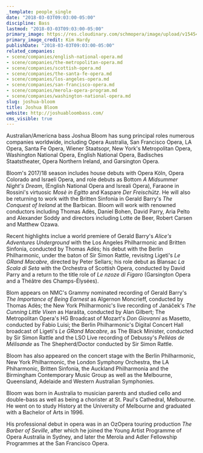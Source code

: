 ```yaml
---
_template: people_single
date: "2018-03-03T09:03:00-05:00"
discipline: Bass
lastmod: "2018-03-03T09:03:00-05:00"
primary_image: https://res.cloudinary.com/schmopera/image/upload/v1545409169/media/webhook-uploads/1520085540177/JBL-Headshot-Kim-Hardy.jpg.jpg
primary_image_credit: Kim Hardy
publishDate: "2018-03-03T09:03:00-05:00"
related_companies:
- scene/companies/english-national-opera.md
- scene/companies/the-metropolitan-opera.md
- scene/companies/scottish-opera.md
- scene/companies/the-santa-fe-opera.md
- scene/companies/los-angeles-opera.md
- scene/companies/san-francisco-opera.md
- scene/companies/merola-opera-program.md
- scene/companies/washington-national-opera.md
slug: joshua-bloom
title: Joshua Bloom
website: http://joshuabloombass.com/
cms_visible: true
---
```


Australian/Americna bass Joshua Bloom has sung principal roles numerous companies worldwide, including Opera Australia, San Francisco Opera, LA Opera, Santa Fe Opera, Wiener Staatsopr, New York's Metropolitan Opera, Washington National Opera, English National Opera, Badisches Staatstheater, Opera Northern Ireland, and Garsington Opera.

Bloom's 2017/18 season includes house debuts with Opera Köln, Opera Colorado and Israeli Opera, and role debuts as Bottom *A Midsummer Night's Dream*, (English National Opera and Isreali Opera), Faraone in Rossini's virtuosic *Mosè in Egitto* and Kaspare *Der Freischütz*. He will also be returning to work with the Britten Sinfonia in Gerald Barry's *The Conquest of Ireland* at the Barbican. Bloom will work with renowned conductors including Thomas Adès, Daniel Bohen, David Parry, Aria Pelto and Alexander Soddy and directors including Lotte de Beer, Robert Carsen and Matthew Ozawa.

Recent highlights inclue a world premiere of Gerald Barry's *Alice's Adventures Underground* with the Los Angeles Philharmonic and Britten Sinfonia, conducted by Thomas Adès; his debut with the Berlin Philharmonic, under the baton of Sir Simon Rattle, revisitng Ligeti's *Le GRand Macabre*, directed by Peter Sellars; his role debut as Blansac *La Scala di Seta* with the Orchestra of Scottish Opera, conducted by David Parry and a return to the title role of *Le nzoze di Figaro* (Garsington Opera and a Théâtre des Champs-Élysées).

Blom appears on NMC's Grammy nominated recording of Gerald Barry's *The Importance of Being Earnest* as Algernon Moncrieff, conducted by Thomas Adès; the New York Philharmonic's live recording of Janáček's *The Cunning Little Vixen* as Harašta, conducted by Alan Gilbert; The Metropolitan Opera's HG Broadcast of Mozart's *Don Giovanni* as Masetto, conducted by Fabio Luisi; the Berlin Philharmonic's Digital Concert Hall broadcast of Ligeti's *Le GRand Macabre*, as The Black Minister, conducted by Sir Simon Rattle and the LSO Live recording of Debussy's *Pelléas de Mélisande* as The Shepherd/Doctor conducted by Sir Simon Rattle.

Bloom has also appeared on the concert stage with the Berlin Philharmonic, New York Philharmonic, the London Symphony Orchestra, the LA Phiharmonic, Britten Sinfonia, the Auckland Philharmonia and the Birmingham Contemporary Music Group as well as the Melbourne, Queensland, Adelaide and Western Australian Symphonies.

Bloom was born in Australia to musician parents and studied cello and double-bass as well as being a chorister at St. Paul's Cathedral, Melbourne. He went on to study History at the University of Melbourne and graduated with a Bachelor of Arts in 1996.

His professional debut in opera was in an OzOpera touring production *The Barber of Seville*, after which he joined the Young Artist Programme of Opera Australia in Sydney, and later the Merola and Adler Fellowship Programmes at the San Francisco Opera.
